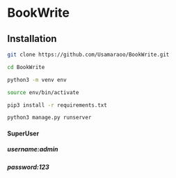 # BookWrite

## Installation
 

```bash
git clone https://github.com/Usamaraoo/BookWrite.git

cd BookWrite

python3 -m venv env

source env/bin/activate

pip3 install -r requirements.txt

python3 manage.py runserver
```

#### SuperUser
##### username:admin
##### password:123




